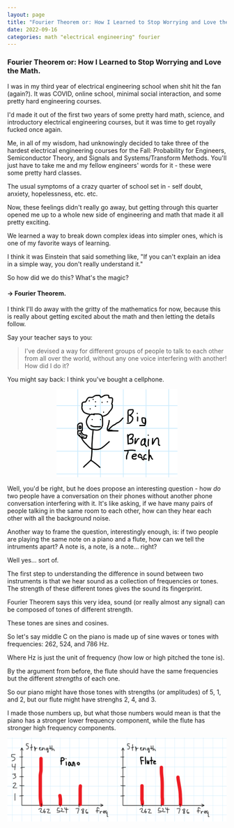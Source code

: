 ```yaml
---
layout: page
title: "Fourier Theorem or: How I Learned to Stop Worrying and Love the Math."
date: 2022-09-16
categories: math "electrical engineering" fourier
---
```


<!-- <style> max-width:600px </style> -->

### Fourier Theorem or: How I Learned to Stop Worrying and Love the Math.

I was in my third year of electrical engineering school when shit hit the fan (again?). It was COVID, online school, minimal social interaction, and some pretty hard engineering courses. 

I'd made it out of the first two years of some pretty hard math, science, and introductory electrical engineering courses, but it was time to get royally fucked once again.

Me, in all of my wisdom, had unknowingly decided to take three of the hardest electrical engineering courses for the Fall: Probability for Engineers, Semiconductor Theory, and Signals and Systems/Transform Methods. You'll just have to take me and my fellow engineers' words for it - these were some pretty hard classes.

The usual symptoms of a crazy quarter of school set in - self doubt, anxiety, hopelessness, etc. etc.

Now, these feelings didn't really go away, but getting through this quarter opened me up to a whole new side of engineering and math that made it all pretty exciting. 

We learned a way to break down complex ideas into simpler ones, which is one of my favorite ways of learning.

I think it was Einstein that said something like, "If you can't explain an idea in a simple way, you don't really understand it."

So how did we do this? What's the magic? 

#### $\rightarrow$ Fourier Theorem.

I think I'll do away with the gritty of the mathematics for now, because this is really about getting excited about the math and then letting the details follow.

Say your teacher says to you:

> I've devised a way for different groups of people to talk to each other from all over the world, without any one voice interfering with another! How did I do it?

You might say back: I think you've bought a cellphone.

<p align='center'> 
    <img src="./assets/big%20brain%20teacher.png" width="55%" height="55%"> 
</p>

<!-- <img src="./assets/big%20brain%20teacher.png"> -->

Well, you'd be right, but he does propose an interesting question - how _do_ two people have a conversation on their phones without another phone conversation interfering with it. It's like asking, if we have many pairs of people talking in the same room to each other, how can they hear each other with all the background noise.

Another way to frame the question, interestingly enough, is: if two people are playing the same note on a piano and a flute, how can we tell the intruments apart? A note is, a note, is a note... right?

Well yes... sort of.

The first step to understanding the difference in sound between two instruments is that we hear sound as a collection of frequencies or tones. The strength of these different tones gives the sound its fingerprint.

Fourier Theorem says this very idea, sound (or really almost any signal) can be composed of tones of different strength.

These tones are sines and cosines.

So let's say middle C on the piano is made up of sine waves or tones with frequencies: $262$, $524$, and $786$ Hz.

Where Hz is just the unit of frequency (how low or high pitched the tone is).

By the argument from before, the flute should have the same frequencies but the different _strengths_ of each one.

So our piano might have those tones with strengths (or amplitudes) of $5$, $1$, and $2$, but our flute might have strenghs $2$, $4$, and $3$. 

I made those numbers up, but what those numbers would mean is that the piano has a stronger lower frequency component, while the flute has stronger high frequency components.

<p align='center'> 
    <img src="./assets/piano_and_flute.png" > 
</p>